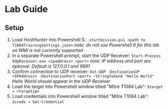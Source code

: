 # Lab Guide

## Setup
1. Load HostHunter into Powershell 5: `.startmission.ps1 <path to T1084TrainingSettings.json>` 
    *note: do not use Powershell 6 for this lab as WMI is not currently supported*
2. In a separate Powershell prompt, start the UDP Receiver: `Start-Process UdpReceiver.exe <ipaddress> <port>`
    *note: IP address and port are optional. Default is 127.0.0.1 and 9991*
3. Confirm connection to UDP receiver: `Out-UDP -DestinationIP <IPAddress> -DestinationPort <port> -StringToSend "Hello World"`
    *Hello World should appear in the UDP Receiver*
4. Load the target into Powershell window titled "Mitre T1084 Lab": `$target = <targetip>`
5. Load credentials into Powershell window titled "Mitre T1084 Lab": `$creds = Get-Credential`

    